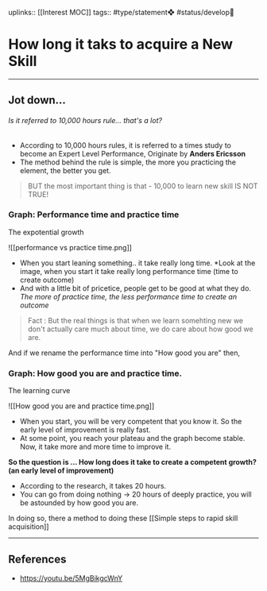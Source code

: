 uplinks:: [[Interest MOC]]
tags:: #type/statement❖ #status/develop🔧 

# How long it taks to acquire a New Skill
---
## Jot down...
###### Is it referred to 10,000 hours rule... that's a lot?
-  According to 10,000 hours rules, it is referred to a times study to become an Expert Level Performance, Originate by **Anders Ericsson**
- The method behind the rule is simple, the more you practicing the element, the better you get.

> BUT the most important thing is that -  10,000 to learn new skill IS NOT TRUE!

### Graph: Performance time and practice time
The expotential growth

![[performance vs practice time.png]]
- When you start leaning something.. it take really long time. *Look at the image, when you start it take really long performance time (time to create outcome)
- And with a little bit of pricetice, people get to be good at what they do. *The more of practice time, the less performance time to create an outcome*

>Fact : But the real things is that when we learn somehting new we don't actually care much about time, we do care about how good we are.

And if we rename the performance time into "How good you are" then,

### Graph: How good you are and practice time.
The learning curve

![[How good you are and practice time.png]]

- When you start, you will be very competent that you know it. So the early level of improvement is really fast.
- At some point, you reach your plateau and the graph become stable. Now, it take more and more time to improve it.

**So the question is ... How long does it take to create a competent growth? (an early level of improvement)**
- According to the research, it takes 20 hours. 
- You can go from doing nothing -> 20 hours of deeply practice, you will be astounded by how good you are.

In doing so, there a method to doing these [[Simple steps to rapid skill acquisition]]

---
## References
- https://youtu.be/5MgBikgcWnY